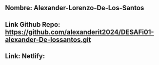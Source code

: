 ## Nombre: Alexander-Lorenzo-De-Los-Santos
## Link Github Repo: https://github.com/alexanderit2024/DESAFi01-alexander-De-lossantos.git
## Link: Netlify: 
